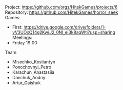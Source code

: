 Project: https://github.com/orgs/HitekGames/projects/6   
Repository: https://github.com/HitekGames/horror_seek   
Games:
- First: https://drive.google.com/drive/folders/1-vV3UOxQ14g2KwiJ2_0Nl_ei3k8aqWti?usp=sharing  
Meetings:  
 - Friday 19:00  

Team:  
 - Misechko_Kostiantyn  
 - Ponochovnyi_Petro  
 - Karachun_Anastasiia  
 - Danchuk_Andriy  
 - Artur_Gaishuk  